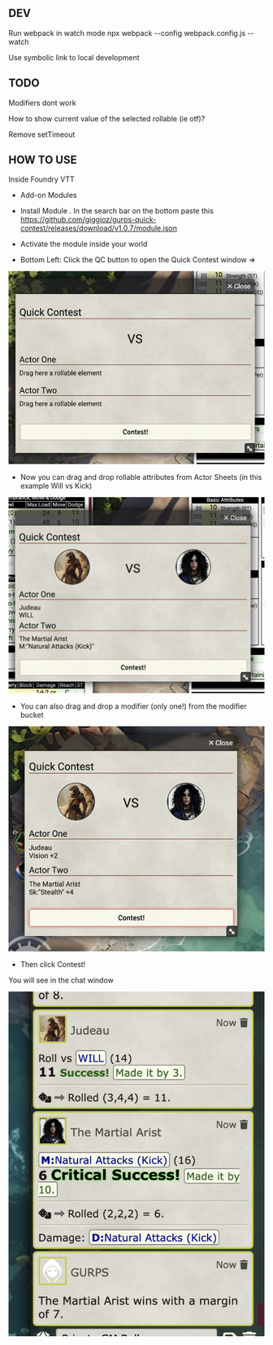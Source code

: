 ## DEV

Run webpack in watch mode
npx webpack --config webpack.config.js --watch

Use symbolic link to local development

## TODO

Modifiers dont work

How to show current value of the selected rollable (ie otf)?

Remove setTimeout

## HOW TO USE

Inside Foundry VTT

- Add-on Modules
- Install Module
. In the search bar on the bottom paste this
https://github.com/giggioz/gurps-quick-contest/releases/download/v1.0.7/module.json

- Activate the module inside your world

- Bottom Left: Click the QC button to open the Quick Contest window =>

![alt text](/screenshots/image1.png)


- Now you can drag and drop rollable attributes from Actor Sheets (in this example Will vs Kick)

![alt text](image.png)

- You can also drag and drop a modifier (only one!) from the modifier bucket

![alt text](image-2.png)

- Then click Contest!

You will see in the chat window

![alt text](image-1.png)
